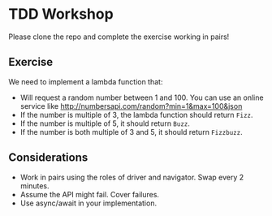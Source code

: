 # TDD Workshop

Please clone the repo and complete the exercise working in pairs!


## Exercise

We need to implement a lambda function that:

* Will request a random number between 1 and 100. You can use an online service like http://numbersapi.com/random?min=1&max=100&json
* If the number is multiple of 3, the lambda function should return `Fizz`.
* If the number is multiple of 5, it should return `Buzz`.
* If the number is both multiple of 3 and 5, it should return `Fizzbuzz`.


## Considerations

* Work in pairs using the roles of driver and navigator. Swap every 2 minutes.
* Assume the API might fail. Cover failures.
* Use async/await in your implementation.




